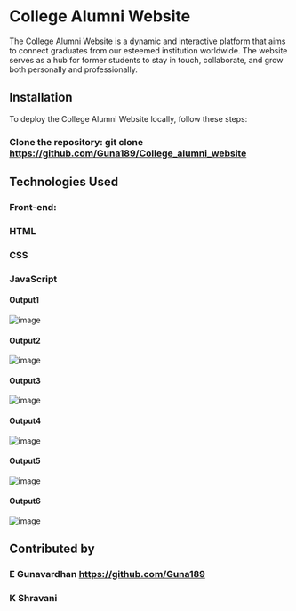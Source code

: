 # College Alumni Website
The College Alumni Website is a dynamic and interactive platform that aims to connect graduates from our esteemed institution worldwide. The website serves as a hub for former students to stay in touch, collaborate, and grow both personally and professionally.

## Installation
To deploy the College Alumni Website locally, follow these steps:

### Clone the repository: git clone https://github.com/Guna189/College_alumni_website

## Technologies Used
### Front-end: 
### HTML
### CSS
### JavaScript

#### Output1
![image](https://github.com/Guna189/College_alumni_website/assets/112332925/2167851b-7fb2-4ac7-ac4f-3dd639429874)
#### Output2
![image](https://github.com/Guna189/College_alumni_website/assets/112332925/20c4ac2c-ab62-488b-bad8-16f5c8041793)
#### Output3
![image](https://github.com/Guna189/College_alumni_website/assets/112332925/457a6dba-db23-4444-8ca3-eeb643032e27)
#### Output4
![image](https://github.com/Guna189/College_alumni_website/assets/112332925/dd61fc2b-1ae0-47e6-9591-088c6e2ca059)
#### Output5
![image](https://github.com/Guna189/College_alumni_website/assets/112332925/78106599-2093-4b68-bb40-c5cc88908219)
#### Output6
![image](https://github.com/Guna189/College_alumni_website/assets/112332925/ae857e17-86a6-4944-96fd-7c395dad24bf)

## Contributed by
### E Gunavardhan https://github.com/Guna189
### K Shravani
